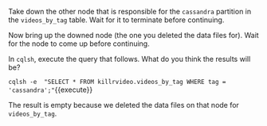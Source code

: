 Take down the other node that is responsible for the `cassandra` partition in the `videos_by_tag` table. Wait for it to terminate before continuing.

Now bring up the downed node (the one you deleted the data files for). Wait for the node to come up before continuing.

In `cqlsh`, execute the query that follows. What do you think the results will be?

`cqlsh -e  "SELECT * FROM killrvideo.videos_by_tag WHERE tag = 'cassandra';"`{{execute}}

The result is empty because we deleted the data files on that node for `videos_by_tag`.